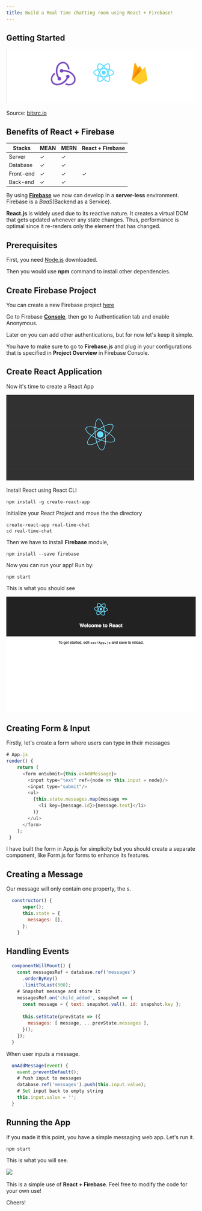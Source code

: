 ```yaml
---
title: Build a Real Time chatting room using React + Firebase!
---
```


**Getting Started**
------

![](<../images/firebase-react.png>)

Source: [bitsrc.io](https://blog.bitsrc.io/building-a-todo-app-in-react-with-firebase-and-redux-ba3ab53a671b)

**Benefits of React + Firebase**
------

| **Stacks** | **MEAN** | **MERN** | **React + Firebase** |
|--------------|-----------------------|-------------------|--------------------|
| Server | ✓                     | ✓                 |                   |
| Database    | ✓                     | ✓                 |                   |
| Front-end       | ✓                     | ✓                 | ✓                  |
| Back-end       | ✓                     | ✓                 |                   |

By using [**Firebase**](https://firebase.google.com/) we now can develop in a **server-less** environment. 
Firebase is a *BaaS*(Backend as a Service).

**React.js** is widely used due to its reactive nature. 
It creates a virtual DOM that gets updated whenever any state changes.
Thus, performance is optimal since it re-renders only the element that has changed.

**Prerequisites**
----

First, you need [Node.js](https://nodejs.org) downloaded.

Then you would use **npm** command to install other dependencies.


**Create Firebase Project**
----
You can create a new Firebase project [here](https://console.firebase.google.com/u/0/)

Go to Firebase [**Console**](https://console.firebase.google.com/),
then go to Authentication tab and enable Anonymous.

Later on you can add other authentications, but for now let's keep it simple.

You have to make sure to go to **Firebase.js** and plug in your 
configurations that is specified in **Project Overview** in Firebase Console.

**Create React Application**
----

Now it's time to create a React App

![](<../images/react.gif>)

Install React using React CLI

    npm install -g create-react-app

Initialize your React Project and move the the directory

    create-react-app real-time-chat
    cd real-time-chat 
    
Then we have to install **Firebase** module,

    npm install --save firebase
    
Now you can run your app! Run by:

    npm start

This is what you should see 

![](<../images/react.png>)


**Creating Form & Input**
----

Firstly, let's create a form where users can type in their messages

~~~~~~~~~~~~~~~~~~~~~~~~~~~~~~~~~~~~~~~~~~~~~~~~~~~~~~~~~~~~~~~~~~~~~~~~~~~ javascript
# App.js
render() {
    return (
      <form onSubmit={this.onAddMessage}>
        <input type="text" ref={node => this.input = node}/>
        <input type="submit"/>
        <ul>
          {this.state.messages.map(message =>
            <li key={message.id}>{message.text}</li>
          )}
        </ul>
      </form>
    );
 }
~~~~~~~~~~~~~~~~~~~~~~~~~~~~~~~~~~~~~~~~~~~~~~~~~~~~~~~~~~~~~~~~~~~~~~~~~~~~~~~~

I have built the form in App.js for simplicity but you should create a 
separate component, like Form.js for forms to enhance its features.


**Creating a Message**
----

Our message will only contain one property, the s.

~~~~~~~~~~~~~~~~~~~~~~~~~~~~~~~~~~~~~~~~~~~~~~~~~~~~~~~~~~~~~~~~~~~~~~~~~~~ javascript
  constructor() {
      super();
      this.state = {
        messages: [],
      };
    }
~~~~~~~~~~~~~~~~~~~~~~~~~~~~~~~~~~~~~~~~~~~~~~~~~~~~~~~~~~~~~~~~~~~~~~~~~~~~~~~~


**Handling Events**
----

~~~~~~~~~~~~~~~~~~~~~~~~~~~~~~~~~~~~~~~~~~~~~~~~~~~~~~~~~~~~~~~~~~~~~~~~~~~ javascript
  componentWillMount() {
    const messagesRef = database.ref('messages')
      .orderByKey()
      .limitToLast(300);
    # Snapshot message and store it
    messagesRef.on('child_added', snapshot => {
      const message = { text: snapshot.val(), id: snapshot.key };

      this.setState(prevState => ({
        messages: [ message, ...prevState.messages ],
      }));
    });
  }
~~~~~~~~~~~~~~~~~~~~~~~~~~~~~~~~~~~~~~~~~~~~~~~~~~~~~~~~~~~~~~~~~~~~~~~~~~~~~~~~

When user inputs a message.

~~~~~~~~~~~~~~~~~~~~~~~~~~~~~~~~~~~~~~~~~~~~~~~~~~~~~~~~~~~~~~~~~~~~~~~~~~~ javascript
  onAddMessage(event) {
    event.preventDefault();
    # Push input to messages
    database.ref('messages').push(this.input.value);
    # Set input back to empty string
    this.input.value = '';
  }
~~~~~~~~~~~~~~~~~~~~~~~~~~~~~~~~~~~~~~~~~~~~~~~~~~~~~~~~~~~~~~~~~~~~~~~~~~~~~~~~


**Running the App**
----
If you made it this point, you have a simple messaging web app. Let's run it.

    npm start
    
This is what you will see.

![](<../images/msg.PNG>)
    
This is a simple use of **React + Firebase**. Feel free to modify the code for your own use!

Cheers! 
